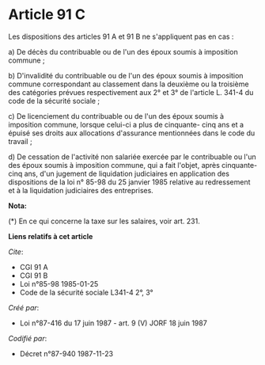 # Article 91 C

Les dispositions des articles 91 A et 91 B ne s'appliquent pas en cas :

a) De décès du contribuable ou de l'un des époux soumis à imposition commune ;

b) D'invalidité du contribuable ou de l'un des époux soumis à imposition commune correspondant au classement dans la deuxième
ou la troisième des catégories prévues respectivement aux 2° et 3° de l'article L. 341-4 du code de la sécurité sociale ;

c) De licenciement du contribuable ou de l'un des époux soumis à imposition commune, lorsque celui-ci a plus de cinquante-
cinq ans et a épuisé ses droits aux allocations d'assurance mentionnées dans le code du travail ;

d) De cessation de l'activité non salariée exercée par le contribuable ou l'un des époux soumis à imposition commune, qui a
fait l'objet, après cinquante-cinq ans, d'un jugement de liquidation judiciaires en application des dispositions de la loi n°
85-98 du 25 janvier 1985 relative au redressement et à la liquidation judiciaires des entreprises.

**Nota:**

(*) En ce qui concerne la taxe sur les salaires, voir art. 231.

**Liens relatifs à cet article**

_Cite_:

  - CGI 91 A
  - CGI 91 B
  - Loi n°85-98 1985-01-25
  - Code de la sécurité sociale L341-4 2°, 3°

_Créé par_:

  - Loi n°87-416 du 17 juin 1987 - art. 9 (V) JORF 18 juin 1987

_Codifié par_:

  - Décret n°87-940 1987-11-23
